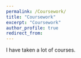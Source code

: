 ```yaml
---
permalink: /Coursework/
title: "Coursework"
excerpt: "Coursework"
author_profile: true
redirect_from: 
---
```

I have taken a lot of courses.

